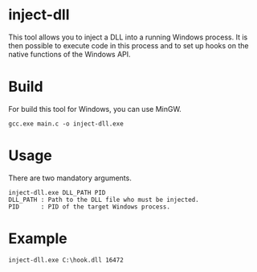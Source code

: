 # inject-dll
This tool allows you to inject a DLL into a running Windows process.
It is then possible to execute code in this process and to set up hooks on the native functions of the Windows API.

# Build

For build this tool for Windows, you can use MinGW.

    gcc.exe main.c -o inject-dll.exe

# Usage

There are two mandatory arguments.

    inject-dll.exe DLL_PATH PID
    DLL_PATH : Path to the DLL file who must be injected.
    PID      : PID of the target Windows process.


# Example

    inject-dll.exe C:\hook.dll 16472
